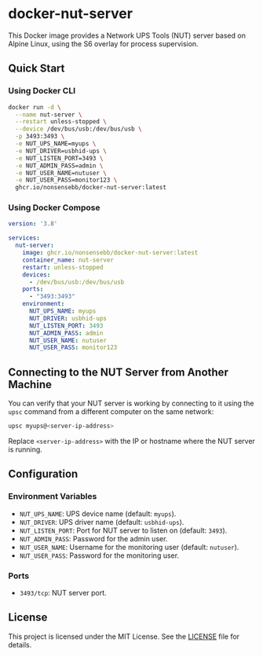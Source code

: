 # docker-nut-server

This Docker image provides a Network UPS Tools (NUT) server based on Alpine Linux, using the S6 overlay for process supervision.

## Quick Start

### Using Docker CLI

```bash
docker run -d \
  --name nut-server \
  --restart unless-stopped \
  --device /dev/bus/usb:/dev/bus/usb \
  -p 3493:3493 \
  -e NUT_UPS_NAME=myups \
  -e NUT_DRIVER=usbhid-ups \
  -e NUT_LISTEN_PORT=3493 \
  -e NUT_ADMIN_PASS=admin \
  -e NUT_USER_NAME=nutuser \
  -e NUT_USER_PASS=monitor123 \
  ghcr.io/nonsensebb/docker-nut-server:latest
```

### Using Docker Compose

```yaml
version: '3.8'

services:
  nut-server:
    image: ghcr.io/nonsensebb/docker-nut-server:latest
    container_name: nut-server
    restart: unless-stopped
    devices:
      - /dev/bus/usb:/dev/bus/usb
    ports:
      - "3493:3493"
    environment:
      NUT_UPS_NAME: myups
      NUT_DRIVER: usbhid-ups
      NUT_LISTEN_PORT: 3493
      NUT_ADMIN_PASS: admin
      NUT_USER_NAME: nutuser
      NUT_USER_PASS: monitor123
```

## Connecting to the NUT Server from Another Machine

You can verify that your NUT server is working by connecting to it using the `upsc` command from a different computer on the same network:

```bash
upsc myups@<server-ip-address>
```

Replace `<server-ip-address>` with the IP or hostname where the NUT server is running.

## Configuration

### Environment Variables

- `NUT_UPS_NAME`: UPS device name (default: `myups`).
- `NUT_DRIVER`: UPS driver name (default: `usbhid-ups`).
- `NUT_LISTEN_PORT`: Port for NUT server to listen on (default: `3493`).
- `NUT_ADMIN_PASS`: Password for the admin user.
- `NUT_USER_NAME`: Username for the monitoring user (default: `nutuser`).
- `NUT_USER_PASS`: Password for the monitoring user.

### Ports

- `3493/tcp`: NUT server port.

## License

This project is licensed under the MIT License. See the [LICENSE](LICENSE) file for details.
